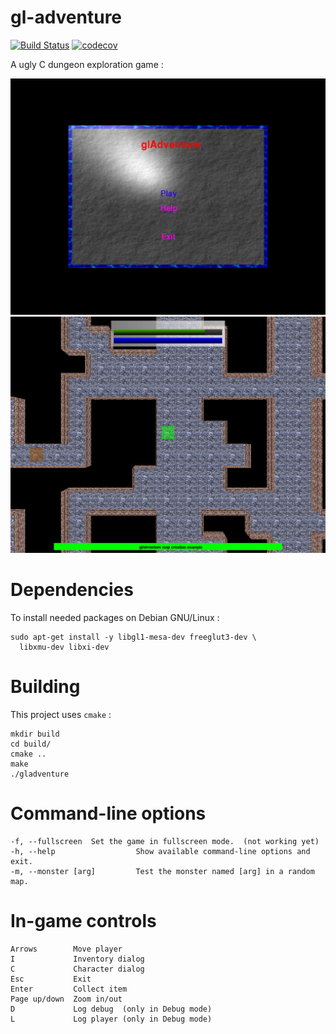 # gl-adventure

[![Build Status](https://travis-ci.org/rainbru/gl-adventure.svg?branch=master)](https://travis-ci.org/rainbru/gl-adventure)
[![codecov](https://codecov.io/gh/rainbru/gl-adventure/branch/master/graph/badge.svg)](https://codecov.io/gh/rainbru/gl-adventure)

A ugly C dungeon exploration game :

![Menu screenshot](doc/gla-menu.png)
![Game screenshot](doc/gla-game.png)

# Dependencies

To install needed packages on Debian GNU/Linux :

	sudo apt-get install -y libgl1-mesa-dev freeglut3-dev \
	  libxmu-dev libxi-dev

# Building

This project uses `cmake` :

	mkdir build
	cd build/
	cmake ..
	make
	./gladventure

# Command-line options

	-f, --fullscreen  Set the game in fullscreen mode.  (not working yet)
	-h, --help                  Show available command-line options and exit. 
	-m, --monster [arg]         Test the monster named [arg] in a random map. 

# In-game controls

	Arrows        Move player
	I             Inventory dialog
	C             Character dialog
	Esc           Exit
	Enter         Collect item
	Page up/down  Zoom in/out
	D             Log debug  (only in Debug mode)
	L             Log player (only in Debug mode)
